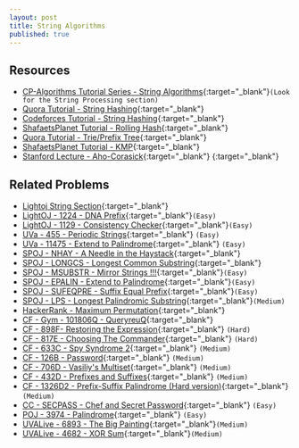 ```yaml
---
layout: post
title: String Algorithms
published: true
---
```


## Resources

- [CP-Algorithms Tutorial Series - String Algorithms](https://cp-algorithms.com){:target="_blank"}`(Look for the String Processing section)`
- [Quora Tutorial - String Hashing](https://www.quora.com/q/threadsiiithyderabad/String-Hashing-for-competitive-programming){:target="_blank"}
- [Codeforces Tutorial - String Hashing]( https://codeforces.com/blog/entry/60445){:target="_blank"}
- [ShafaetsPlanet Tutorial - Rolling Hash](http://www.shafaetsplanet.com/?p=3028){:target="_blank"}
- [Quora Tutorial - Trie/Prefix Tree](https://www.quora.com/q/threadsiiithyderabad/Tutorial-on-Trie-and-example-problems){:target="_blank"}
- [ShafaetsPlanet Tutorial - KMP](http://www.shafaetsplanet.com/?p=3209){:target="\_blank"}
- [Stanford Lecture - Aho-Corasick](http://web.stanford.edu/class/archive/cs/cs166/cs166.1166/lectures/02/Small02.pdf){:target="\_blank"}
   [](){:target="\_blank"}


## Related Problems

- [Lightoj String Section](http://lightoj.com/volume_problemcategory.php?main_category=String){:target="_blank"}
- [LightOJ - 1224 - DNA Prefix](http://lightoj.com/volume_showproblem.php?problem=1224){:target="_blank"}`(Easy)`
- [LightOJ - 1129 - Consistency Checker](http://lightoj.com/volume_showproblem.php?problem=1129){:target="_blank"}`(Easy)`
- [UVa - 455 - Periodic Strings](https://onlinejudge.org/external/4/455.pdf){:target="_blank"} `(Easy)`
- [UVa - 11475 - Extend to Palindrome](https://onlinejudge.org/external/114/11475.pdf){:target="_blank"} `(Easy)`
- [SPOJ - NHAY - A Needle in the Haystack](http://www.spoj.com/problems/NHAY/){:target="_blank"}
- [SPOJ - LONGCS - Longest Common Substring](https://www.spoj.com/problems/LONGCS/){:target="_blank"}
- [SPOJ - MSUBSTR - Mirror Strings !!!](https://www.spoj.com/problems/MSUBSTR/en/){:target="_blank"}`(Easy)`
- [SPOJ - EPALIN - Extend to Palindrome](https://www.spoj.com/problems/EPALIN/en/){:target="_blank"}`(Easy)`
- [SPOJ - SUFEQPRE - Suffix Equal Prefix](https://www.spoj.com/problems/SUFEQPRE/en/){:target="_blank"}`(Easy)`
- [SPOJ - LPS - Longest Palindromic Substring](https://www.spoj.com/problems/LPS/en/){:target="_blank"}`(Medium)`
- [HackerRank - Maximum Permutation](https://www.hackerrank.com/contests/university-codesprint-4/challenges/maximum-permutation){:target="_blank"}
- [CF - Gym - 101806Q - QueryreuQ](https://codeforces.com/gym/101806/problem/Q){:target="_blank"}
- [CF - 898F- Restoring the Expression](https://codeforces.com/problemset/problem/898/F){:target="_blank"} `(Hard)`
- [CF - 817E - Choosing The Commander](https://codeforces.com/problemset/problem/817/E){:target="_blank"} `(Hard)`
- [CF - 633C - Spy Syndrome 2](https://codeforces.com/problemset/problem/633/C){:target="_blank"} `(Medium)`
- [CF - 126B - Password](https://codeforces.com/problemset/problem/126/B){:target="_blank"} `(Medium)`
- [CF - 706D - Vasiliy's Multiset](https://codeforces.com/problemset/problem/706/D){:target="_blank"} `(Medium)`
- [CF - 432D - Prefixes and Suffixes](https://codeforces.com/problemset/problem/432/D){:target="_blank"} `(Medium)`
- [CF - 1326D2 - Prefix-Suffix Palindrome (Hard version)](https://codeforces.com/problemset/problem/1326/D2){:target="_blank"} `(Medium)`
- [CC - SECPASS - Chef and Secret Password](https://www.codechef.com/problems/SECPASS){:target="_blank"} `(Easy)`
- [POJ - 3974 - Palindrome](http://poj.org/problem?id=3974){:target="_blank"} `(Easy)`
- [UVALive - 6893 - The Big Painting](https://icpcarchive.ecs.baylor.edu/external/68/6893.pdf){:target="_blank"}`(Medium)`
- [UVALive - 4682 - XOR Sum](https://icpcarchive.ecs.baylor.edu/external/46/4682.pdf){:target="_blank"}`(Medium)`
